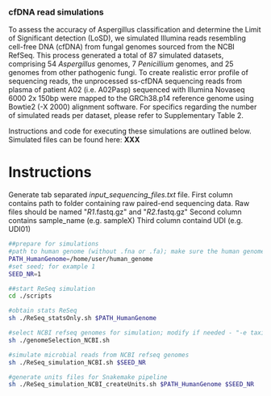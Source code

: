 ### cfDNA read simulations

To assess the accuracy of Aspergillus classification and determine the Limit of Significant detection (LoSD), we simulated Illumina reads resembling cell-free DNA (cfDNA) from fungal genomes sourced from the NCBI RefSeq. This process generated a total of 87 simulated datasets, comprising 54 *Aspergillus* genomes, 7 *Penicillium* genomes, and 25 genomes from other pathogenic fungi. To create realistic error profile of sequencing reads, the unprocessed ss-cfDNA sequencing reads from plasma of patient A02 (i.e. A02Pasp) sequenced with Illumina Novaseq 6000 2x 150bp were mapped to the GRCh38.p14 reference genome using Bowtie2 (-X 2000) alignment software. For specifics regarding the number of simulated reads per dataset, please refer to Supplementary Table 2. 

Instructions and code for executing these simulations are outlined below. Simulated files can be found here: 
**XXX**

# Instructions
Generate tab separated *input_sequencing_files.txt* file. 
First column contains path to folder containing raw paired-end sequencing data. Raw files should be named "*R1*.fastq.gz" and "*R2*.fastq.gz"
Second column contains sample_name (e.g. sampleX)
Third column containd UDI (e.g. UDI01)

```bash
##prepare for simulations
#path to human genome (without .fna or .fa); make sure the human genome is indexed using bowtie2-build
PATH_HumanGenome=/home/user/human_genome
#set seed; for example 1 
SEED_NR=1 

##start ReSeq simulation
cd ./scripts

#obtain stats ReSeq
sh ./ReSeq_statsOnly.sh $PATH_HumanGenome

#select NCBI refseq genomes for simulation; modify if needed - "-e taxid name"
sh ./genomeSelection_NCBI.sh

#simulate microbial reads from NCBI refseq genomes
sh ./ReSeq_simulation_NCBI.sh $SEED_NR

#generate units files for Snakemake pipeline
sh ./ReSeq_simulation_NCBI_createUnits.sh $PATH_HumanGenome $SEED_NR
```
